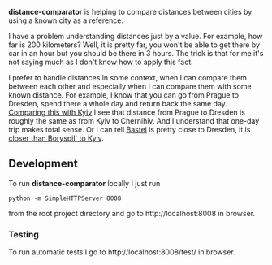**distance-comparator** is helping to compare distances between cities by using a known city as a reference.

I have a problem understanding distances just by a value.  For example, how far is 200 kilometers?  Well, it is pretty far, you won't be able to get there by car in an hour but you should be there in 3 hours.  The trick is that for me it's not saying much as I don't know how to apply this fact.

I prefer to handle distances in some context, when I can compare them between each other and especially when I can compare them with some known distance.  For example, I know that you can go from Prague to Dresden, spend there a whole day and return back the same day.  [Comparing this with Kyiv](http://vsapsai.com/projects/distance-comparator/#zoom=8&offset=0.013445,-0.023410&comparison0=51.050409,13.737262,Dresden,+Germany&ref0=50.075538,14.437800,Prague,+Czech+Republic&ref1=50.450100,30.523400,Kyiv+city,+Ukraine) I see that distance from Prague to Dresden is roughly the same as from Kyiv to Chernihiv.  And I understand that one-day trip makes total sense.  Or I can tell [Bastei](https://en.wikipedia.org/wiki/Bastei) is pretty close to Dresden, it is [closer than Boryspil' to Kyiv](http://vsapsai.com/projects/distance-comparator/#zoom=10&offset=-0.105669,0.049909&comparison0=50.961912,14.073166,Bastei,+Lohmen,+Germany&ref0=51.050409,13.737262,Dresden,+Germany&ref1=50.450100,30.523400,Kyiv+city,+Ukraine).

## Development
To run **distance-comparator** locally I just run

`python -m SimpleHTTPServer 8008`

from the root project directory and go to http://localhost:8008 in browser.

### Testing
To run automatic tests I go to http://localhost:8008/test/ in browser.
